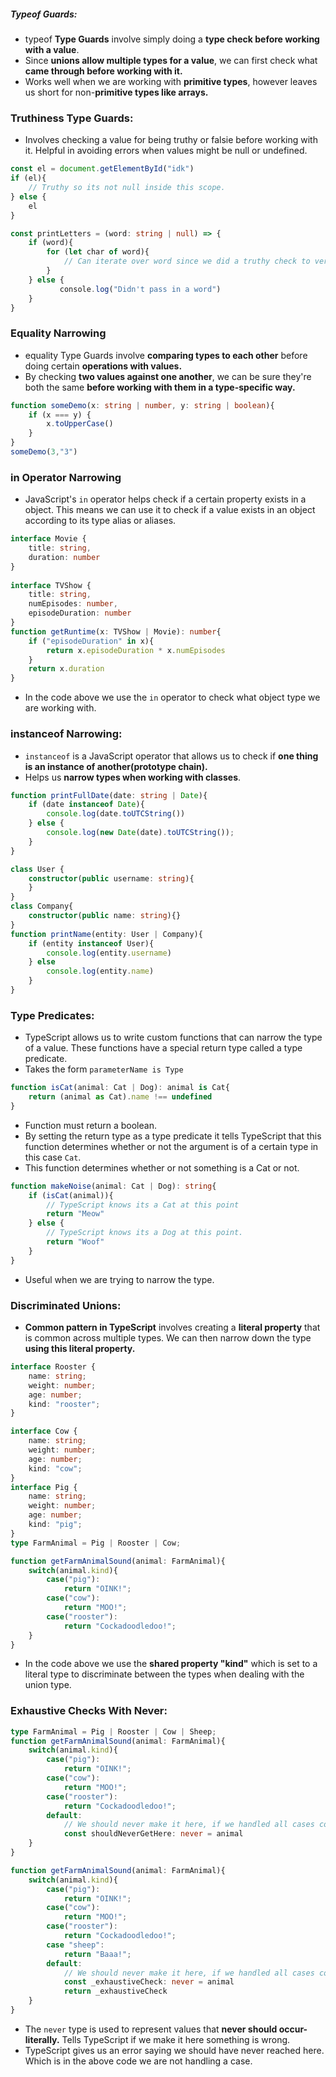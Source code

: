 ##### Typeof Guards:
- typeof **Type Guards** involve simply doing a **type check before working with a value**.
- Since **unions allow multiple types for a value**, we can first check what **came through before working with it.**
- Works well when we are working with **primitive types**, however leaves us short for non-**primitive types like arrays.**

### Truthiness Type Guards:
- Involves checking a value for being truthy or falsie before working with it. Helpful in avoiding errors when values might be null or undefined.
```ts
const el = document.getElementById("idk")
if (el){
    // Truthy so its not null inside this scope.
} else {
    el
}
```

```ts
const printLetters = (word: string | null) => {
    if (word){
        for (let char of word){
            // Can iterate over word since we did a truthy check to verify its not undefined/null
        }
    } else {
		   console.log("Didn't pass in a word")
    }
}
```
### Equality Narrowing
- equality Type Guards involve **comparing types to each other** before doing certain **operations with values.**
- By checking **two values against one another**, we can be sure they're both the same **before working with them in a type-specific way.**
```ts
function someDemo(x: string | number, y: string | boolean){
    if (x === y) {
        x.toUpperCase()
    }
}
someDemo(3,"3")
```
### in Operator Narrowing
- JavaScript's `in` operator helps check if a certain property exists in a object. This means we can use it to check if a value exists in an object according to its type alias or aliases.
```ts
interface Movie {
    title: string,
    duration: number
}
  
interface TVShow {
    title: string,
    numEpisodes: number,
    episodeDuration: number
}
function getRuntime(x: TVShow | Movie): number{
    if ("episodeDuration" in x){
        return x.episodeDuration * x.numEpisodes
    }
    return x.duration
}
```
- In the code above we use the `in` operator to check what object type we are working with.
### instanceof Narrowing:
- `instanceof` is a JavaScript operator that allows us to check if **one thing is an instance of another(prototype chain).** 
- Helps us **narrow types when working with classes**. 
```ts
function printFullDate(date: string | Date){
    if (date instanceof Date){
        console.log(date.toUTCString())
    } else {
        console.log(new Date(date).toUTCString());
    }
}
```

```ts
class User {
    constructor(public username: string){
    }
}
class Company{
    constructor(public name: string){}
}
function printName(entity: User | Company){
    if (entity instanceof User){
        console.log(entity.username)
    } else 
        console.log(entity.name)
    }
}
```

### Type Predicates:
 - TypeScript allows us to write custom functions that can narrow the type of a value. These functions have a special return type called a type predicate.
 - Takes the form `parameterName is Type`
```ts
function isCat(animal: Cat | Dog): animal is Cat{
    return (animal as Cat).name !== undefined
}
```
- Function must return a boolean.
- By setting the return type as a type predicate it tells TypeScript that this function determines whether or not the argument is of a certain type in this case `Cat`.
- This function determines whether or not something is a Cat or not.
```ts
function makeNoise(animal: Cat | Dog): string{
    if (isCat(animal)){
        // TypeScript knows its a Cat at this point
        return "Meow"
    } else {
        // TypeScript knows its a Dog at this point.
        return "Woof"
    }
}
```
- Useful when we are trying to narrow the type.

### Discriminated Unions:
- **Common pattern in TypeScript** involves creating a **literal property** that is common across multiple types. We can then narrow down the type **using this literal property.** 
```ts
interface Rooster {
    name: string;
    weight: number;
    age: number;
    kind: "rooster";
}

interface Cow {
    name: string;
    weight: number;
    age: number;
    kind: "cow";
}
interface Pig {
    name: string;
    weight: number;
    age: number;
    kind: "pig";
}
type FarmAnimal = Pig | Rooster | Cow;

function getFarmAnimalSound(animal: FarmAnimal){
    switch(animal.kind){
        case("pig"):
            return "OINK!";
        case("cow"):
            return "MOO!";
        case("rooster"):
            return "Cockadoodledoo!";
    }
}
```
- In the code above we use the **shared property "kind"** which is set to a literal type to discriminate between the types when dealing with the union type.
### Exhaustive Checks With Never:
```ts
type FarmAnimal = Pig | Rooster | Cow | Sheep;
function getFarmAnimalSound(animal: FarmAnimal){
    switch(animal.kind){
        case("pig"):
            return "OINK!";
        case("cow"):
            return "MOO!";
        case("rooster"):
            return "Cockadoodledoo!";
        default:
            // We should never make it here, if we handled all cases correctly
            const shouldNeverGetHere: never = animal
    }
}
```

```ts
function getFarmAnimalSound(animal: FarmAnimal){
    switch(animal.kind){
        case("pig"):
            return "OINK!";
        case("cow"):
            return "MOO!";
        case("rooster"):
            return "Cockadoodledoo!";
        case "sheep":
            return "Baaa!";
        default:
            // We should never make it here, if we handled all cases correctly
            const _exhaustiveCheck: never = animal
            return _exhaustiveCheck
    }
}
```

- The `never` type is used to represent values that **never should occur-literally.** Tells TypeScript if we make it here something is wrong.
- TypeScript gives us an error saying we should have never reached here. Which is in the above code we are not handling a case.
